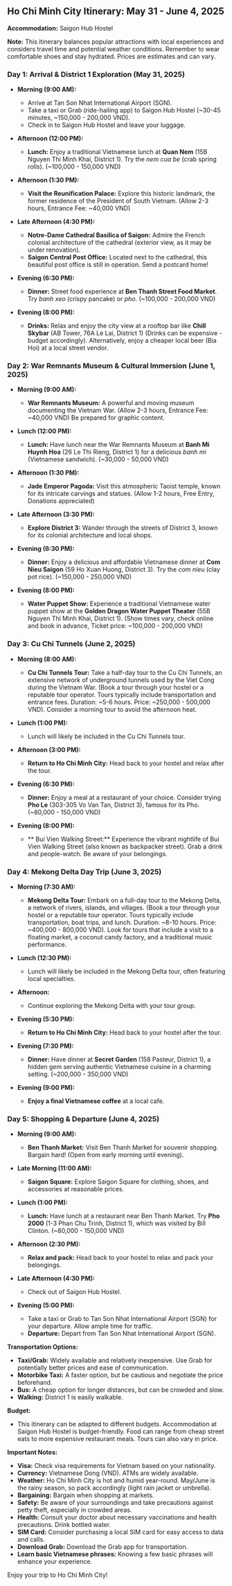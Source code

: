 ## Ho Chi Minh City Itinerary: May 31 - June 4, 2025

**Accommodation:** Saigon Hub Hostel

**Note:** This itinerary balances popular attractions with local experiences and considers travel time and potential weather conditions. Remember to wear comfortable shoes and stay hydrated. Prices are estimates and can vary.

### Day 1: Arrival & District 1 Exploration (May 31, 2025)

*   **Morning (9:00 AM):**

    *   Arrive at Tan Son Nhat International Airport (SGN).
    *   Take a taxi or Grab (ride-hailing app) to Saigon Hub Hostel (~30-45 minutes, ~150,000 - 200,000 VND).
    *   Check in to Saigon Hub Hostel and leave your luggage.
*   **Afternoon (12:00 PM):**

    *   **Lunch:** Enjoy a traditional Vietnamese lunch at **Quan Nem** (15B Nguyen Thi Minh Khai, District 1). Try the *nem cua be* (crab spring rolls). (~100,000 - 150,000 VND)
*   **Afternoon (1:30 PM):**

    *   **Visit the Reunification Palace:** Explore this historic landmark, the former residence of the President of South Vietnam. (Allow 2-3 hours, Entrance Fee: ~40,000 VND)
*   **Late Afternoon (4:30 PM):**

    *   **Notre-Dame Cathedral Basilica of Saigon:** Admire the French colonial architecture of the cathedral (exterior view, as it may be under renovation).
    *   **Saigon Central Post Office:** Located next to the cathedral, this beautiful post office is still in operation. Send a postcard home!
*   **Evening (6:30 PM):**

    *   **Dinner:** Street food experience at **Ben Thanh Street Food Market**. Try *banh xeo* (crispy pancake) or *pho*. (~100,000 - 200,000 VND)
*   **Evening (8:00 PM):**

    *   **Drinks:** Relax and enjoy the city view at a rooftop bar like **Chill Skybar** (AB Tower, 76A Le Lai, District 1) (Drinks can be expensive - budget accordingly). Alternatively, enjoy a cheaper local beer (Bia Hoi) at a local street vendor.

### Day 2: War Remnants Museum & Cultural Immersion (June 1, 2025)

*   **Morning (9:00 AM):**

    *   **War Remnants Museum:** A powerful and moving museum documenting the Vietnam War. (Allow 2-3 hours, Entrance Fee: ~40,000 VND) Be prepared for graphic content.
*   **Lunch (12:00 PM):**

    *   **Lunch:** Have lunch near the War Remnants Museum at **Banh Mi Huynh Hoa** (26 Le Thi Rieng, District 1) for a delicious *banh mi* (Vietnamese sandwich). (~30,000 - 50,000 VND)
*   **Afternoon (1:30 PM):**

    *   **Jade Emperor Pagoda:** Visit this atmospheric Taoist temple, known for its intricate carvings and statues. (Allow 1-2 hours, Free Entry, Donations appreciated)
*   **Late Afternoon (3:30 PM):**

    *   **Explore District 3:** Wander through the streets of District 3, known for its colonial architecture and local shops.
*   **Evening (6:30 PM):**

    *   **Dinner:** Enjoy a delicious and affordable Vietnamese dinner at **Com Nieu Saigon** (59 Ho Xuan Huong, District 3). Try the *com nieu* (clay pot rice). (~150,000 - 250,000 VND)
*   **Evening (8:00 PM):**

    *   **Water Puppet Show:** Experience a traditional Vietnamese water puppet show at the **Golden Dragon Water Puppet Theater** (55B Nguyen Thi Minh Khai, District 1). (Show times vary, check online and book in advance, Ticket price: ~100,000 - 200,000 VND)

### Day 3: Cu Chi Tunnels (June 2, 2025)

*   **Morning (8:00 AM):**

    *   **Cu Chi Tunnels Tour:** Take a half-day tour to the Cu Chi Tunnels, an extensive network of underground tunnels used by the Viet Cong during the Vietnam War. (Book a tour through your hostel or a reputable tour operator. Tours typically include transportation and entrance fees. Duration: ~5-6 hours. Price: ~250,000 - 500,000 VND). Consider a morning tour to avoid the afternoon heat.
*   **Lunch (1:00 PM):**

    *   Lunch will likely be included in the Cu Chi Tunnels tour.
*   **Afternoon (3:00 PM):**

    *   **Return to Ho Chi Minh City:** Head back to your hostel and relax after the tour.
*   **Evening (6:30 PM):**

    *   **Dinner:** Enjoy a meal at a restaurant of your choice. Consider trying **Pho Le** (303-305 Vo Van Tan, District 3), famous for its Pho. (~80,000 - 150,000 VND)
*   **Evening (8:00 PM):**

    *   ** Bui Vien Walking Street:** Experience the vibrant nightlife of Bui Vien Walking Street (also known as backpacker street). Grab a drink and people-watch. Be aware of your belongings.

### Day 4: Mekong Delta Day Trip (June 3, 2025)

*   **Morning (7:30 AM):**

    *   **Mekong Delta Tour:** Embark on a full-day tour to the Mekong Delta, a network of rivers, islands, and villages. (Book a tour through your hostel or a reputable tour operator. Tours typically include transportation, boat trips, and lunch. Duration: ~8-10 hours. Price: ~400,000 - 800,000 VND). Look for tours that include a visit to a floating market, a coconut candy factory, and a traditional music performance.
*   **Lunch (12:30 PM):**

    *   Lunch will likely be included in the Mekong Delta tour, often featuring local specialties.
*   **Afternoon:**

    *   Continue exploring the Mekong Delta with your tour group.
*   **Evening (5:30 PM):**

    *   **Return to Ho Chi Minh City:** Head back to your hostel after the tour.
*   **Evening (7:30 PM):**

    *   **Dinner:** Have dinner at **Secret Garden** (158 Pasteur, District 1), a hidden gem serving authentic Vietnamese cuisine in a charming setting. (~200,000 - 350,000 VND)
*   **Evening (9:00 PM):**

    *   **Enjoy a final Vietnamese coffee** at a local cafe.

### Day 5: Shopping & Departure (June 4, 2025)

*   **Morning (9:00 AM):**

    *   **Ben Thanh Market:** Visit Ben Thanh Market for souvenir shopping. Bargain hard! (Open from early morning until evening).
*   **Late Morning (11:00 AM):**

    *   **Saigon Square:** Explore Saigon Square for clothing, shoes, and accessories at reasonable prices.
*   **Lunch (1:00 PM):**

    *   **Lunch:** Have lunch at a restaurant near Ben Thanh Market. Try **Pho 2000** (1-3 Phan Chu Trinh, District 1), which was visited by Bill Clinton. (~80,000 - 150,000 VND)
*   **Afternoon (2:30 PM):**

    *   **Relax and pack:** Head back to your hostel to relax and pack your belongings.
*   **Late Afternoon (4:30 PM):**

    *   Check out of Saigon Hub Hostel.
*   **Evening (5:00 PM):**

    *   Take a taxi or Grab to Tan Son Nhat International Airport (SGN) for your departure. Allow ample time for traffic.
    *   **Departure:** Depart from Tan Son Nhat International Airport (SGN).

**Transportation Options:**

*   **Taxi/Grab:** Widely available and relatively inexpensive. Use Grab for potentially better prices and ease of communication.
*   **Motorbike Taxi:** A faster option, but be cautious and negotiate the price beforehand.
*   **Bus:** A cheap option for longer distances, but can be crowded and slow.
*   **Walking:** District 1 is easily walkable.

**Budget:**

*   This itinerary can be adapted to different budgets. Accommodation at Saigon Hub Hostel is budget-friendly. Food can range from cheap street eats to more expensive restaurant meals. Tours can also vary in price.

**Important Notes:**

*   **Visa:** Check visa requirements for Vietnam based on your nationality.
*   **Currency:** Vietnamese Dong (VND). ATMs are widely available.
*   **Weather:** Ho Chi Minh City is hot and humid year-round. May/June is the rainy season, so pack accordingly (light rain jacket or umbrella).
*   **Bargaining:** Bargain when shopping at markets.
*   **Safety:** Be aware of your surroundings and take precautions against petty theft, especially in crowded areas.
*   **Health:** Consult your doctor about necessary vaccinations and health precautions. Drink bottled water.
*   **SIM Card:** Consider purchasing a local SIM card for easy access to data and calls.
*   **Download Grab:** Download the Grab app for transportation.
*   **Learn basic Vietnamese phrases:** Knowing a few basic phrases will enhance your experience.

Enjoy your trip to Ho Chi Minh City!